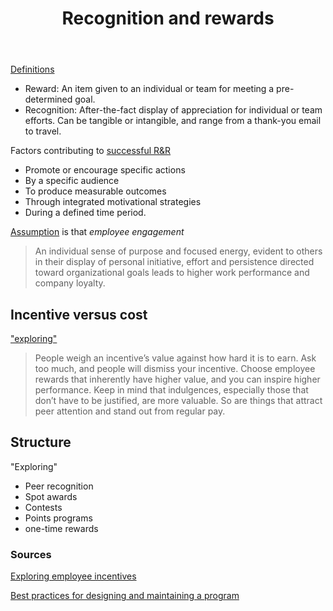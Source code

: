 ﻿---
backlinks:
- title: Herding Cats
  url: /sense/Bricolage/herding-cats.html
title: Recognition and rewards
---
[Definitions](https://www.bhengagement.com/employee-rewards-recognition/)

- Reward: An item given to an individual or team for meeting a pre-determined goal.
- Recognition: After-the-fact display of appreciation for individual or team efforts. Can be tangible or intangible, and range from a thank-you email to travel.

Factors contributing to [successful R&R](https://www.bhengagement.com/employee-rewards-recognition/)

- Promote or encourage specific actions
- By a specific audience
- To produce measurable outcomes
- Through integrated motivational strategies
- During a defined time period.

[Assumption](https://www.bhengagement.com/employee-rewards-recognition/) is that *employee engagement*
> An individual sense of purpose and focused energy, evident to others in their display of personal initiative, effort and persistence directed toward organizational goals
leads to higher work performance and company loyalty.

## Incentive versus cost

["exploring"](https://www.bhengagement.com/employee-rewards-recognition/)
> People weigh an incentive’s value against how hard it is to earn. Ask too much, and people will dismiss your incentive. Choose employee rewards that inherently have higher value, and you can inspire higher performance. Keep in mind that indulgences, especially those that don’t have to be justified, are more valuable. So are things that attract peer attention and stand out from regular pay.

## Structure

"Exploring"

- Peer recognition
- Spot awards
- Contests
- Points programs
- one-time rewards

### Sources

[Exploring employee incentives](https://www.bhengagement.com/employee-rewards-recognition/)

[Best practices for designing and maintaining a program](http://hrweb.mit.edu/rewards/best-practices/designing-and-maintaining-program)